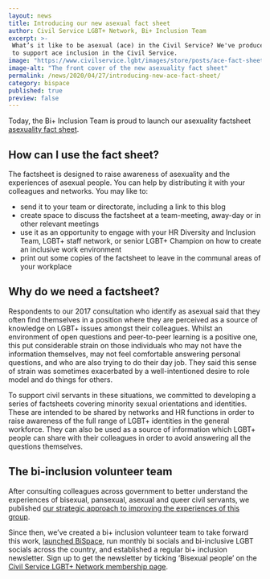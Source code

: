 ```yaml
---
layout: news
title: Introducing our new asexual fact sheet
author: Civil Service LGBT+ Network, Bi+ Inclusion Team
excerpt: >-
 What’s it like to be asexual (ace) in the Civil Service? We've produced a new fact sheet on asexuality 
 to support ace inclusion in the Civil Service.
image: "https://www.civilservice.lgbt/images/store/posts/ace-fact-sheet-front.PNG"
image-alt: "The front cover of the new asexuality fact sheet"
permalink: /news/2020/04/27/introducing-new-ace-fact-sheet/
category: bispace
published: true
preview: false
---
```

  
Today, the Bi+ Inclusion Team is proud to launch our asexuality factsheet [asexuality fact sheet](/publication/ace-fact-sheet).

## How can I use the fact sheet?

The factsheet is designed to raise awareness of asexuality and the experiences of asexual people. You can help by distributing it with your colleagues and networks.
You may like to:

- send it to your team or directorate, including a link to this blog
- create space to discuss the factsheet at a team-meeting, away-day or in other relevant meetings
- use it as an opportunity to engage with your HR Diversity and Inclusion Team, LGBT+ staff network, or senior LGBT+ Champion on how to create an inclusive work environment
- print out some copies of the factsheet to leave in the communal areas of your workplace
 
## Why do we need a factsheet?
 
Respondents to our 2017 consultation who identify as asexual said that they often find themselves in a position where they are perceived as a source of knowledge on LGBT+ issues amongst their colleagues. Whilst an environment of open questions and peer-to-peer learning is a positive one, this put considerable strain on those individuals who may not have the information themselves, may not feel comfortable answering personal questions, and who are also trying to do their day job. They said this sense of strain was sometimes exacerbated by a well-intentioned desire to role model and do things for others.

To support civil servants in these situations, we committed to developing a series of factsheets covering minority sexual orientations and identities. These are intended to be shared by networks and HR functions in order to raise awareness of the full range of LGBT+ identities in the general workforce. They can also be used as a source of information which LGBT+ people can share with their colleagues in order to avoid answering all the questions themselves.

 
## The bi-inclusion volunteer team
 
After consulting colleagues across government to better understand the experiences of bisexual, pansexual, asexual and queer civil servants, we published [our strategic approach to improving the experiences of this group](/publication/improving-the-experiences-of-bisexual-civil-servants/).

Since then, we’ve created a bi+ inclusion volunteer team to take forward this work, [launched BiSpace](/2018/09/30/join-us-at-bispace), run monthly bi socials and bi-inclusive LGBT socials across the country, and established a regular bi+ inclusion newsletter. Sign up to get the newsletter by ticking ‘Bisexual people’ on the [Civil Service LGBT+ Network membership page](/join-us/).
 
